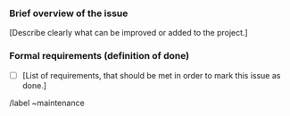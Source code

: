 ### Brief overview of the issue
[Describe clearly what can be improved or added to the project.]

### Formal requirements (definition of done)

- [ ] [List of requirements, that should be met in order to mark this issue as done.]

/label ~maintenance
